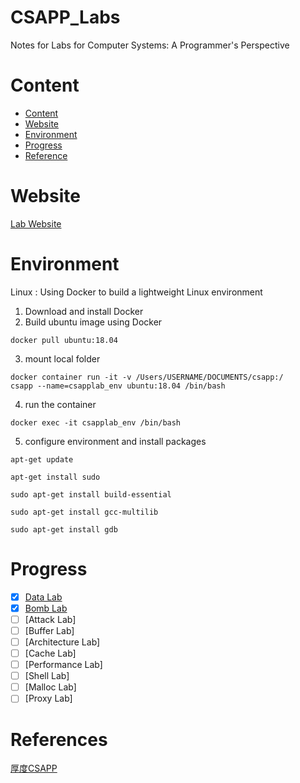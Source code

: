 # CSAPP_Labs
Notes for Labs for Computer Systems: A Programmer's Perspective

# Content

- [Content](#Content)
- [Website](#Website)
- [Environment](#Environment)
- [Progress](#Progress)
- [Reference](#Reference)


# Website
[Lab Website](http://csapp.cs.cmu.edu/3e/labs.html)


# Environment

Linux : Using Docker to build a lightweight Linux environment

1. Download and install Docker
2. Build ubuntu image using Docker
```
docker pull ubuntu:18.04
```
3. mount local folder
```
docker container run -it -v /Users/USERNAME/DOCUMENTS/csapp:/
csapp --name=csapplab_env ubuntu:18.04 /bin/bash
```
4. run the container
```
docker exec -it csapplab_env /bin/bash
```
5. configure environment and install packages
```
apt-get update
```
```
apt-get install sudo
```
```
sudo apt-get install build-essential
```
```
sudo apt-get install gcc-multilib
```
```
sudo apt-get install gdb
```


# Progress
- [x] [Data Lab](https://github.com/Lizhao-Liu/CSAPP_Labs/tree/main/Data%20Lab)
- [x] [Bomb Lab](https://github.com/Lizhao-Liu/CSAPP_Labs/tree/main/Bomb%20Lab)
- [ ] [Attack Lab]
- [ ] [Buffer Lab]
- [ ] [Architecture Lab]
- [ ] [Cache Lab]
- [ ] [Performance Lab]
- [ ] [Shell Lab]
- [ ] [Malloc Lab]
- [ ] [Proxy Lab]

# References
[厚度CSAPP](https://wdxtub.com/csapp/thick-csapp-lab-1/2016/04/16)
